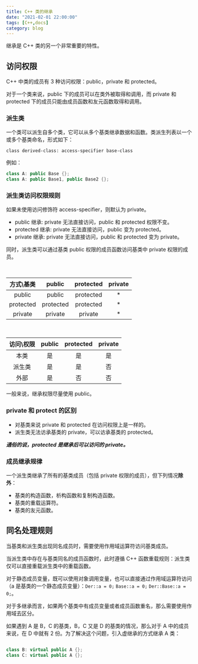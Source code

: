 ```yaml
---
title: C++ 类的继承
date: "2021-02-01 22:00:00"
tags: [C++,docs]
category: blog
---
```

继承是 C++ 类的另一个非常重要的特性。

<!-- more -->

## 访问权限

C++ 中类的成员有 3 种访问权限：public，private 和 protected。

对于一个类来说，public 下的成员可以在类外被取得和调用，而 private 和 protected 下的成员只能由成员函数和友元函数取得和调用。

### 派生类

一个类可以派生自多个类，它可以从多个基类继承数据和函数。类派生列表以一个或多个基类命名，形式如下：

`class derived-class: access-specifier base-class`

例如：

```cpp
class A: public Base {};
class A: public Base1, public Base2 {};
```

### 派生类访问权限规则

如果未使用访问修饰符 access-specifier，则默认为 private。

- public 继承: private 无法直接访问，public 和 protected 权限不变。
- protected 继承: private 无法直接访问，public 变为 protected。
- private 继承: private 无法直接访问，public 和 protected 变为 private。

同时，派生类可以通过基类 public 权限的成员函数访问基类中 private 权限的成员。

<br>

|方式\\基类| public | protected | private |
|:-:|:-:|:-:|:-:|
| public | public | protected | \* |
| protected | protected | protected | \* |
| private | private | private | \* |

<br>

|访问\\权限| public | protected | private |
|:-:|:-:|:-:|:-:|
| 本类 | 是 | 是 | 是 |
| 派生类 | 是 | 是 | 否 |
| 外部 | 是 | 否 | 否 |

一般来说，继承权限尽量使用 public。

### private 和 protect 的区别

- 对基类来说 private 和 protected 在访问权限上是一样的。
- 派生类无法访承基类的 private，可以访承基类的 protected。

_**通俗的说，protected 是继承后可以访问的 private。**_

### 成员继承规律

一个派生类继承了所有的基类成员（包括 private 权限的成员），但下列情况**除外**：

- 基类的构造函数，析构函数和复制构造函数。
- 基类的重载运算符。
- 基类的友元函数。

## 同名处理规则

当基类和派生类出现同名成员时，需要使用作用域运算符访问基类成员。

当派生类中存在与基类同名的成员函数时，此时遵循 C++ 函数重载规则：派生类仅可以直接重载派生类中的重载函数。

对于静态成员变量，既可以使用对象调用变量，也可以直接通过作用域运算符访问（a 是基类的一个静态成员变量）：`Der::a = 0;` `Base::a = 0;` `Der::Base::a = 0;`。

对于多继承而言，如果两个基类中有成员变量或者成员函数重名，那么需要使用作用域去区分。

如果遇到 A 是 B，C 的基类，B，C 又是 D 的基类的情况，那么对于 A 中的成员来说，在 D 中就有 2 份。为了解决这个问题，引入虚继承的方式继承 A 类：

```cpp

class B: virtual public A {};
class C: virtual public A {};

```
